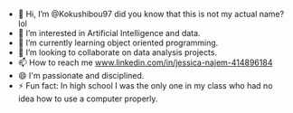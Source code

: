 - 👋 Hi, I’m @Kokushibou97 did you know that this is not my actual name? lol
- 👀 I’m interested in Artificial Intelligence and data.
- 🌱 I’m currently learning object oriented programming.
- 💞️ I’m looking to collaborate on data analysis projects.
- 📫 How to reach me www.linkedin.com/in/jessica-najem-414896184
- 😄 I'm passionate and disciplined. 
- ⚡ Fun fact: In high school I was the only one in my class who had no idea how to use a computer properly.

<!---
Kokushibou97/Kokushibou97 is a ✨ special ✨ repository because its `README.md` (this file) appears on your GitHub profile.
You can click the Preview link to take a look at your changes.
--->
